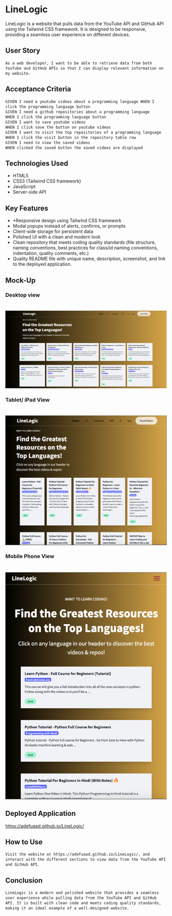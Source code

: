 # LineLogic

LineLogic is a website that pulls data from the YouTube API and GitHub API using the Tailwind CSS framework. It is designed to be responsive, providing a seamless user experience on different devices.

## User Story

```
As a web developer, I want to be able to retrieve data from both YouTube and GitHub APIs so that I can display relevant information on my website.
```

## Acceptance Criteria

```
GIVEN I need a youtube videos about a programming language WHEN I click the programming language button
GIVEN I need a github repositories about a programming language 
WHEN I click the programming language button
GIVEN I want to save youtube videos
WHEN I click save the button on youtube videos
GIVEN I want to visit the top repositories of a programming language
WHEN I click the visit button in the repository table row
GIVEN I need to view the saved videos 
WHEN clicked the saved button the saved videos are displayed
```

## Technologies Used

* HTML5
* CSS3 (Tailwind CSS framework)
* JavaScript
* Server-side API


## Key Features

* *Responsive design using Tailwind CSS framework
* Modal popups instead of alerts, confirms, or prompts
* Client-side storage for persistent data
* Polished UI with a clean and modern look
* Clean repository that meets coding quality standards (file structure, naming conventions, best practices for class/id naming conventions, indentation, quality comments, etc.)
* Quality README file with unique name, description, screenshot, and link to the deployed application.


## Mock-Up
### Desktop view 
# 
![Displays The Youtube Videos and Github Repository "LineLogic".](./assets/images/LineLogic.png)

### Tablet/ iPad View
# 
![Displays The Youtube Videos and Github Repository Responsive"LineLogic".](./assets/images/Line2.png)

### Mobile Phone View
#
![Displays The Youtube Videos and Github Repository Responsive"LineLogic".](./assets/images/Line3.png)

## Deployed Application
https://adefuaad.github.io/LineLogic/

## How to Use
```
Visit the website at https://adefuaad.github.io/LineLogic/, and interact with the different sections to view data from the YouTube API and GitHub API.
```

## Conclusion
```
LineLogic is a modern and polished website that provides a seamless user experience while pulling data from the YouTube API and GitHub API. It is built with clean code and meets coding quality standards, making it an ideal example of a well-designed website.
```



